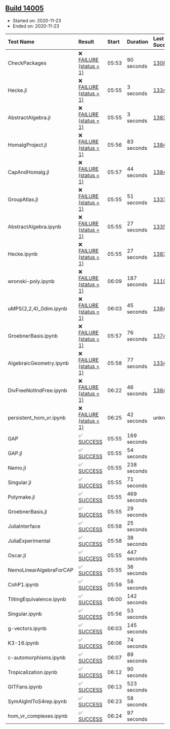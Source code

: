 ## [Build 14005](https://oscarci.mathematik.uni-kl.de/job/oscar/14005/)

* Started on: 2020-11-23
* Ended on: 2020-11-23

| Test Name    | Result | Start | Duration | Last Success | First Failure |
|:-------------|:-------|:------|:---------|:-------------|:--------------|
| CheckPackages | ❌ [FAILURE (status = 1)](https://oscarci.mathematik.uni-kl.de/job/oscar/14005/artifact/logs/build-14005/CheckPackages.log) | 05:53 | 90 seconds | [13085](https://oscarci.mathematik.uni-kl.de/job/oscar/13085/) | [13086](https://oscarci.mathematik.uni-kl.de/job/oscar/13086/) |
| Hecke.jl | ❌ [FAILURE (status = 1)](https://oscarci.mathematik.uni-kl.de/job/oscar/14005/artifact/logs/build-14005/Hecke.jl.log) | 05:55 | 3 seconds | [13341](https://oscarci.mathematik.uni-kl.de/job/oscar/13341/) | [13342](https://oscarci.mathematik.uni-kl.de/job/oscar/13342/) |
| AbstractAlgebra.jl | ❌ [FAILURE (status = 1)](https://oscarci.mathematik.uni-kl.de/job/oscar/14005/artifact/logs/build-14005/AbstractAlgebra.jl.log) | 05:55 | 3 seconds | [13837](https://oscarci.mathematik.uni-kl.de/job/oscar/13837/) | [13838](https://oscarci.mathematik.uni-kl.de/job/oscar/13838/) |
| HomalgProject.jl | ❌ [FAILURE (status = 1)](https://oscarci.mathematik.uni-kl.de/job/oscar/14005/artifact/logs/build-14005/HomalgProject.jl.log) | 05:56 | 83 seconds | [13845](https://oscarci.mathematik.uni-kl.de/job/oscar/13845/) | [13846](https://oscarci.mathematik.uni-kl.de/job/oscar/13846/) |
| CapAndHomalg.jl | ❌ [FAILURE (status = 1)](https://oscarci.mathematik.uni-kl.de/job/oscar/14005/artifact/logs/build-14005/CapAndHomalg.jl.log) | 05:57 | 44 seconds | [13845](https://oscarci.mathematik.uni-kl.de/job/oscar/13845/) | [13846](https://oscarci.mathematik.uni-kl.de/job/oscar/13846/) |
| GroupAtlas.jl | ❌ [FAILURE (status = 1)](https://oscarci.mathematik.uni-kl.de/job/oscar/14005/artifact/logs/build-14005/GroupAtlas.jl.log) | 05:55 | 51 seconds | [13311](https://oscarci.mathematik.uni-kl.de/job/oscar/13311/) | [13312](https://oscarci.mathematik.uni-kl.de/job/oscar/13312/) |
| AbstractAlgebra.ipynb | ❌ [FAILURE (status = 1)](https://oscarci.mathematik.uni-kl.de/job/oscar/14005/artifact/logs/build-14005/AbstractAlgebra.ipynb.log) | 05:55 | 27 seconds | [13355](https://oscarci.mathematik.uni-kl.de/job/oscar/13355/) | [13356](https://oscarci.mathematik.uni-kl.de/job/oscar/13356/) |
| Hecke.ipynb | ❌ [FAILURE (status = 1)](https://oscarci.mathematik.uni-kl.de/job/oscar/14005/artifact/logs/build-14005/Hecke.ipynb.log) | 05:55 | 27 seconds | [13837](https://oscarci.mathematik.uni-kl.de/job/oscar/13837/) | [13838](https://oscarci.mathematik.uni-kl.de/job/oscar/13838/) |
| wronski-poly.ipynb | ❌ [FAILURE (status = 1)](https://oscarci.mathematik.uni-kl.de/job/oscar/14005/artifact/logs/build-14005/wronski-poly.ipynb.log) | 06:09 | 187 seconds | [11192](https://oscarci.mathematik.uni-kl.de/job/oscar/11192/) | [11193](https://oscarci.mathematik.uni-kl.de/job/oscar/11193/) |
| uMPS(2,2,4)_0dim.ipynb | ❌ [FAILURE (status = 1)](https://oscarci.mathematik.uni-kl.de/job/oscar/14005/artifact/logs/build-14005/uMPS-2-2-4-_0dim.ipynb.log) | 06:03 | 45 seconds | [13841](https://oscarci.mathematik.uni-kl.de/job/oscar/13841/) | [13842](https://oscarci.mathematik.uni-kl.de/job/oscar/13842/) |
| GroebnerBasis.ipynb | ❌ [FAILURE (status = 1)](https://oscarci.mathematik.uni-kl.de/job/oscar/14005/artifact/logs/build-14005/GroebnerBasis.ipynb.log) | 05:57 | 76 seconds | [13748](https://oscarci.mathematik.uni-kl.de/job/oscar/13748/) | [13749](https://oscarci.mathematik.uni-kl.de/job/oscar/13749/) |
| AlgebraicGeometry.ipynb | ❌ [FAILURE (status = 1)](https://oscarci.mathematik.uni-kl.de/job/oscar/14005/artifact/logs/build-14005/AlgebraicGeometry.ipynb.log) | 05:58 | 77 seconds | [13341](https://oscarci.mathematik.uni-kl.de/job/oscar/13341/) | [13342](https://oscarci.mathematik.uni-kl.de/job/oscar/13342/) |
| DivFreeNotIndFree.ipynb | ❌ [FAILURE (status = 1)](https://oscarci.mathematik.uni-kl.de/job/oscar/14005/artifact/logs/build-14005/DivFreeNotIndFree.ipynb.log) | 06:22 | 46 seconds | [13845](https://oscarci.mathematik.uni-kl.de/job/oscar/13845/) | [13846](https://oscarci.mathematik.uni-kl.de/job/oscar/13846/) |
| persistent_hom_vr.ipynb | ❌ [FAILURE (status = 1)](https://oscarci.mathematik.uni-kl.de/job/oscar/14005/artifact/logs/build-14005/persistent_hom_vr.ipynb.log) | 06:25 | 42 seconds | unknown | unknown |
| GAP | ✅ [SUCCESS](https://oscarci.mathematik.uni-kl.de/job/oscar/14005/artifact/logs/build-14005/GAP.log) | 05:55 | 169 seconds |  |  |
| GAP.jl | ✅ [SUCCESS](https://oscarci.mathematik.uni-kl.de/job/oscar/14005/artifact/logs/build-14005/GAP.jl.log) | 05:55 | 54 seconds |  |  |
| Nemo.jl | ✅ [SUCCESS](https://oscarci.mathematik.uni-kl.de/job/oscar/14005/artifact/logs/build-14005/Nemo.jl.log) | 05:55 | 238 seconds |  |  |
| Singular.jl | ✅ [SUCCESS](https://oscarci.mathematik.uni-kl.de/job/oscar/14005/artifact/logs/build-14005/Singular.jl.log) | 05:55 | 71 seconds |  |  |
| Polymake.jl | ✅ [SUCCESS](https://oscarci.mathematik.uni-kl.de/job/oscar/14005/artifact/logs/build-14005/Polymake.jl.log) | 05:55 | 469 seconds |  |  |
| GroebnerBasis.jl | ✅ [SUCCESS](https://oscarci.mathematik.uni-kl.de/job/oscar/14005/artifact/logs/build-14005/GroebnerBasis.jl.log) | 05:55 | 29 seconds |  |  |
| JuliaInterface | ✅ [SUCCESS](https://oscarci.mathematik.uni-kl.de/job/oscar/14005/artifact/logs/build-14005/JuliaInterface.log) | 05:58 | 25 seconds |  |  |
| JuliaExperimental | ✅ [SUCCESS](https://oscarci.mathematik.uni-kl.de/job/oscar/14005/artifact/logs/build-14005/JuliaExperimental.log) | 05:58 | 38 seconds |  |  |
| Oscar.jl | ✅ [SUCCESS](https://oscarci.mathematik.uni-kl.de/job/oscar/14005/artifact/logs/build-14005/Oscar.jl.log) | 05:55 | 447 seconds |  |  |
| NemoLinearAlgebraForCAP | ✅ [SUCCESS](https://oscarci.mathematik.uni-kl.de/job/oscar/14005/artifact/logs/build-14005/NemoLinearAlgebraForCAP.log) | 05:55 | 36 seconds |  |  |
| CohP1.ipynb | ✅ [SUCCESS](https://oscarci.mathematik.uni-kl.de/job/oscar/14005/artifact/logs/build-14005/CohP1.ipynb.log) | 05:59 | 58 seconds |  |  |
| TiltingEquivalence.ipynb | ✅ [SUCCESS](https://oscarci.mathematik.uni-kl.de/job/oscar/14005/artifact/logs/build-14005/TiltingEquivalence.ipynb.log) | 06:00 | 142 seconds |  |  |
| Singular.ipynb | ✅ [SUCCESS](https://oscarci.mathematik.uni-kl.de/job/oscar/14005/artifact/logs/build-14005/Singular.ipynb.log) | 05:56 | 53 seconds |  |  |
| g-vectors.ipynb | ✅ [SUCCESS](https://oscarci.mathematik.uni-kl.de/job/oscar/14005/artifact/logs/build-14005/g-vectors.ipynb.log) | 06:03 | 145 seconds |  |  |
| K3-16.ipynb | ✅ [SUCCESS](https://oscarci.mathematik.uni-kl.de/job/oscar/14005/artifact/logs/build-14005/K3-16.ipynb.log) | 06:06 | 74 seconds |  |  |
| c-automorphisms.ipynb | ✅ [SUCCESS](https://oscarci.mathematik.uni-kl.de/job/oscar/14005/artifact/logs/build-14005/c-automorphisms.ipynb.log) | 06:07 | 89 seconds |  |  |
| Tropicalization.ipynb | ✅ [SUCCESS](https://oscarci.mathematik.uni-kl.de/job/oscar/14005/artifact/logs/build-14005/Tropicalization.ipynb.log) | 06:12 | 90 seconds |  |  |
| GITFans.ipynb | ✅ [SUCCESS](https://oscarci.mathematik.uni-kl.de/job/oscar/14005/artifact/logs/build-14005/GITFans.ipynb.log) | 06:13 | 523 seconds |  |  |
| SymAlgIntToS4rep.ipynb | ✅ [SUCCESS](https://oscarci.mathematik.uni-kl.de/job/oscar/14005/artifact/logs/build-14005/SymAlgIntToS4rep.ipynb.log) | 06:23 | 58 seconds |  |  |
| hom_vr_complexes.ipynb | ✅ [SUCCESS](https://oscarci.mathematik.uni-kl.de/job/oscar/14005/artifact/logs/build-14005/hom_vr_complexes.ipynb.log) | 06:24 | 97 seconds |  |  |

